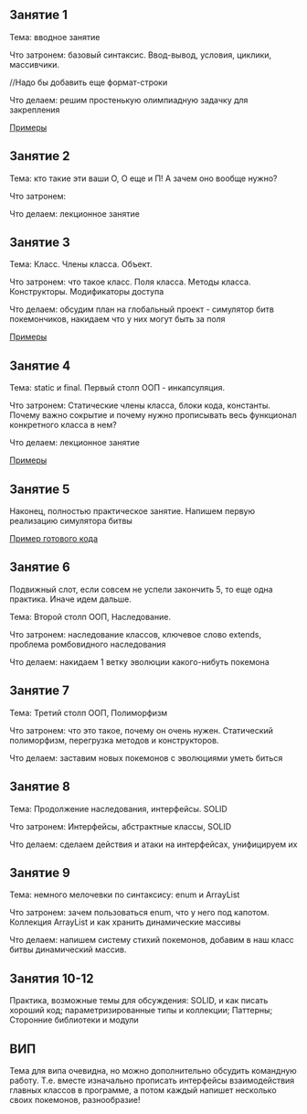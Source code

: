 ## Занятие 1
Тема: вводное занятие

Что затронем: базовый синтаксис. Ввод-вывод, условия, циклики, массивчики.

//Надо бы добавить еще формат-строки

Что делаем: решим простенькую олимпиадную задачку для закрепления

[Примеры](src/lesson1)
## Занятие 2
Тема: кто такие эти ваши О, О еще и П! А зачем оно вообще нужно?

Что затронем: 

Что делаем: лекционное занятие

## Занятие 3

Тема: Класс. Члены класса. Объект.

Что затронем: что такое класс. Поля класса. Методы класса. Конструкторы. Модификаторы доступа

Что делаем: обсудим план на глобальный проект - симулятор битв покемончиков, накидаем что у них могут быть за поля

[Примеры](src/lesson3)

## Занятие 4

Тема: static и final. Первый столп ООП - инкапсуляция.

Что затронем: Статические члены класса, блоки кода, константы.
Почему важно сокрытие и почему нужно прописывать весь функционал конкретного класса в нем?

Что делаем: лекционное занятие

[Примеры](src/lesson4)
## Занятие 5

Наконец, полностью практическое занятие. Напишем первую реализацию симулятора битвы 

[Пример готового кода](src/lesson5)

## Занятие 6

Подвижный слот, если совсем не успели закончить 5, то еще одна практика. Иначе идем дальше.

Тема: Второй столп ООП, Наследование.

Что затронем: наследование классов, ключевое слово extends, проблема ромбовидного наследования

Что делаем: накидаем 1 ветку эволюции какого-нибуть покемона

## Занятие 7

Тема: Третий столп ООП, Полиморфизм

Что затронем: что это такое, почему он очень нужен. Статический полиморфизм, перегрузка методов и конструкторов.

Что делаем: заставим новых покемонов с эволюциями уметь биться

## Занятие 8

Тема: Продолжение наследования, интерфейсы. SOLID

Что затронем: Интерфейсы, абстрактные классы, SOLID

Что делаем: сделаем действия и атаки на интерфейсах, унифицируем их

## Занятие 9 

Тема: немного мелочевки по синтаксису: enum и ArrayList

Что затронем: зачем пользоваться enum, что у него под капотом. Коллекция ArrayList и как хранить динамические массивы

Что делаем: напишем систему стихий покемонов, добавим в наш класс битвы динамический массив.

## Занятия 10-12

Практика, возможные темы для обсуждения: SOLID, и как писать хороший код; параметризированные типы и коллекции;
Паттерны; Сторонние библиотеки и модули

## ВИП

Тема для випа очевидна, но можно дополнительно обсудить командную работу.
Т.е. вместе изначально прописать интерфейсы взаимодействия главных классов в программе, а потом каждый напишет несколько своих покемонов, разнообразие!